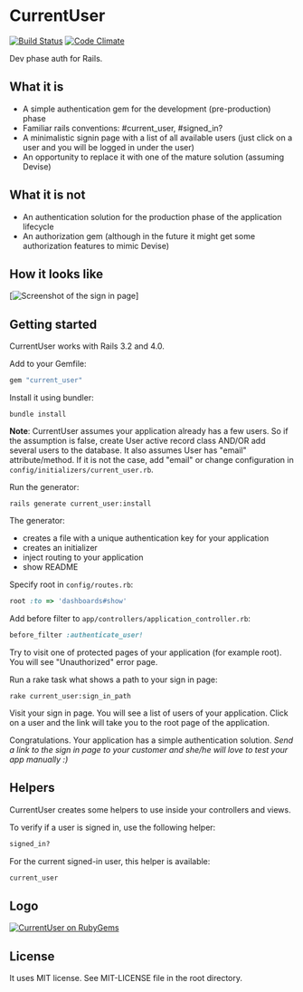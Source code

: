 # CurrentUser

[![Build Status](https://secure.travis-ci.org/MitinPavel/current_user.png?branch=master)](http://travis-ci.org/MitinPavel/current_user)
[![Code Climate](https://codeclimate.com/github/MitinPavel/current_user.png)](https://codeclimate.com/github/MitinPavel/current_user)

Dev phase auth for Rails.

## What it is

* A simple authentication gem for the development (pre-production) phase
* Familiar rails conventions: #current_user, #signed_in?
* A minimalistic signin page with a list of all available users (just click on a user and you will be logged in under the user)
* An opportunity to replace it with one of the mature solution (assuming Devise)

## What it is not

* An authentication solution for the production phase of the application lifecycle
* An authorization gem (although in the future it might get some authorization features to mimic Devise)

## How it looks like

[![Screenshot of the sign in page](https://lh3.googleusercontent.com/-fft8seAAZok/US50C-4PxPI/AAAAAAAAAUE/73jy9XkwQt0/s743/current_user_screenshot.png)]

## Getting started

CurrentUser works with Rails 3.2 and 4.0.

Add to your Gemfile:

```ruby
gem "current_user"
```

Install it using bundler:

```console
bundle install
```

__Note__: CurrentUser assumes your application already has a few users.
So if the assumption is false, create User active record class AND/OR add several users to the database.
It also assumes User has "email" attribute/method. If it is not the case, add "email" or change configuration
in `config/initializers/current_user.rb`.

Run the generator:

```console
rails generate current_user:install
```

The generator:
* creates a file with a unique authentication key for your application
* creates an initializer
* inject routing to your application
* show README

Specify root in `config/routes.rb`:

```ruby
root :to => 'dashboards#show'
```

Add before filter to `app/controllers/application_controller.rb`:

 ```ruby
before_filter :authenticate_user!
 ```

Try to visit one of protected pages of your application (for example root). You will see "Unauthorized" error page.

Run a rake task what shows a path to your sign in page:
```console
rake current_user:sign_in_path
```

Visit your sign in page. You will see a list of users of your application. Click on a user and the link
will take you to the root page of the application.

Congratulations. Your application has a simple authentication solution. _Send a link to the sign in page
to your customer and she/he will love to test your app manually :)_

## Helpers

CurrentUser creates some helpers to use inside your controllers and views.

To verify if a user is signed in, use the following helper:

```ruby
signed_in?
```

For the current signed-in user, this helper is available:

```ruby
current_user
```

## Logo

[![CurrentUser on RubyGems](http://i.minus.com/irnTZ9R2xPyzi.png)](http://rubygems.org/gems/current_user)

## License

It uses MIT license. See MIT-LICENSE file in the root directory.
